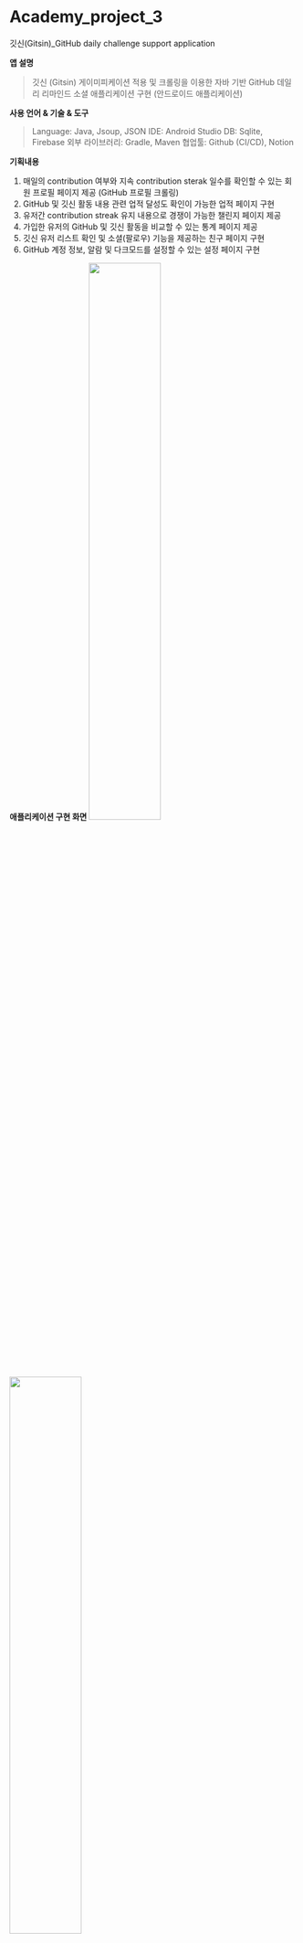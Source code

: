 # Academy_project_3
깃신(Gitsin)_GitHub daily challenge support application  


**앱 설명**
> 깃신 (Gitsin)
게이미피케이션 적용 및 크롤링을 이용한 자바 기반 GitHub 데일리 리마인드 소셜 애플리케이션 구현 (안드로이드 애플리케이션) 

**사용 언어 & 기술 & 도구**
> Language: Java, Jsoup, JSON
> IDE: Android Studio
> DB: Sqlite, Firebase
> 외부 라이브러리: Gradle, Maven
> 협업툴: Github (CI/CD), Notion

**기획내용**
1. 매일의 contribution 여부와 지속 contribution sterak 일수를 확인할 수 있는 회원 프로필 페이지 제공 (GitHub 프로필 크롤링)
2. GitHub 및 깃신 활동 내용 관련 업적 달성도 확인이 가능한 업적 페이지 구현
3. 유저간 contribution streak 유지 내용으로 경쟁이 가능한 챌린지 페이지 제공
4. 가입한 유저의 GitHub 및 깃신 활동을 비교할 수 있는 통계 페이지 제공 
5. 깃신 유저 리스트 확인 및 소셜(팔로우) 기능을 제공하는 친구 페이지 구현
6. GitHub 계정 정보, 알람 및 다크모드를 설정할 수 있는 설정 페이지 구현 

**애플리케이션 구현 화면**
<img width="50%" src="https://user-images.githubusercontent.com/72402916/138816309-fbeca859-f223-4f11-a974-d09063aceea3.png"/>
<img width="50%" src="https://user-images.githubusercontent.com/72402916/138816311-60d67f9c-cf99-4842-92f8-93c65292105d.png"/>

**메뉴 및 담당**

0. GitHub 프로필 크롤링 ------------------------ [함께]

1. 회원 ------------------------------------- [junkyu92]
- 회원가입, 로그인 기능 구현
- 오늘 contribution 여부, 현재 contribution streak 지속일수
- 가입일, GitHub 아이디 기재

1-1. 설정 페이지 ------------------------------ [ozestina]
- GitHub 계정 변경
- Notification 설정 (시간 설정)
- 다크모드 (Night Theme) 설정
- 로그아웃, 깃신 탈퇴

2. HoF (Hall of Fame) ---------------------- [hangnew]
- 유저 개인의 업적 달성 정도 표시
- streak 지속 정도
- 팔로우 수 정도
- 챌린지 참여 정도

3. 챌린지 페이지 ------------------------------ [ozestina]
- 참여한 챌린지 종류 확인
- 챌린지 리스트 확인 & 참여

4. 통계 페이지 -------------------------------- [hangnew]
- 깃신 유저의 활동 내용 통계 페이지
- 총 유저 수, 평균 연속 모내기, 평균 친구 수 데이터
- 항목 별 유저 랭킹 제공

5. 친구 페이지 ------------------------------- [junkyu92]
- 팔로우할 계정 찾기 & 팔로우 등록
- 팔로우 리스트 확인 & 팔로우 삭제
- 팔로워 리스트 확인

